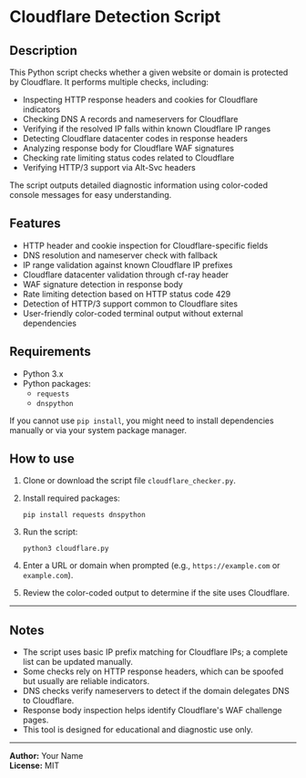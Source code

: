 
# Cloudflare Detection Script

## Description
This Python script checks whether a given website or domain is protected by Cloudflare. It performs multiple checks, including:

- Inspecting HTTP response headers and cookies for Cloudflare indicators
- Checking DNS A records and nameservers for Cloudflare
- Verifying if the resolved IP falls within known Cloudflare IP ranges
- Detecting Cloudflare datacenter codes in response headers
- Analyzing response body for Cloudflare WAF signatures
- Checking rate limiting status codes related to Cloudflare
- Verifying HTTP/3 support via Alt-Svc headers

The script outputs detailed diagnostic information using color-coded console messages for easy understanding.

## Features
- HTTP header and cookie inspection for Cloudflare-specific fields
- DNS resolution and nameserver check with fallback
- IP range validation against known Cloudflare IP prefixes
- Cloudflare datacenter validation through cf-ray header
- WAF signature detection in response body
- Rate limiting detection based on HTTP status code 429
- Detection of HTTP/3 support common to Cloudflare sites
- User-friendly color-coded terminal output without external dependencies

## Requirements
- Python 3.x
- Python packages:
  - `requests`
  - `dnspython`

If you cannot use `pip install`, you might need to install dependencies manually or via your system package manager.

## How to use

1. Clone or download the script file `cloudflare_checker.py`.

2. Install required packages:
   ```
   pip install requests dnspython
   ```

3. Run the script:
   ```
   python3 cloudflare.py
   ```

4. Enter a URL or domain when prompted (e.g., `https://example.com` or `example.com`).

5. Review the color-coded output to determine if the site uses Cloudflare.

---

## Notes

- The script uses basic IP prefix matching for Cloudflare IPs; a complete list can be updated manually.
- Some checks rely on HTTP response headers, which can be spoofed but usually are reliable indicators.
- DNS checks verify nameservers to detect if the domain delegates DNS to Cloudflare.
- Response body inspection helps identify Cloudflare's WAF challenge pages.
- This tool is designed for educational and diagnostic use only.

---

**Author:** Your Name  
**License:** MIT  
